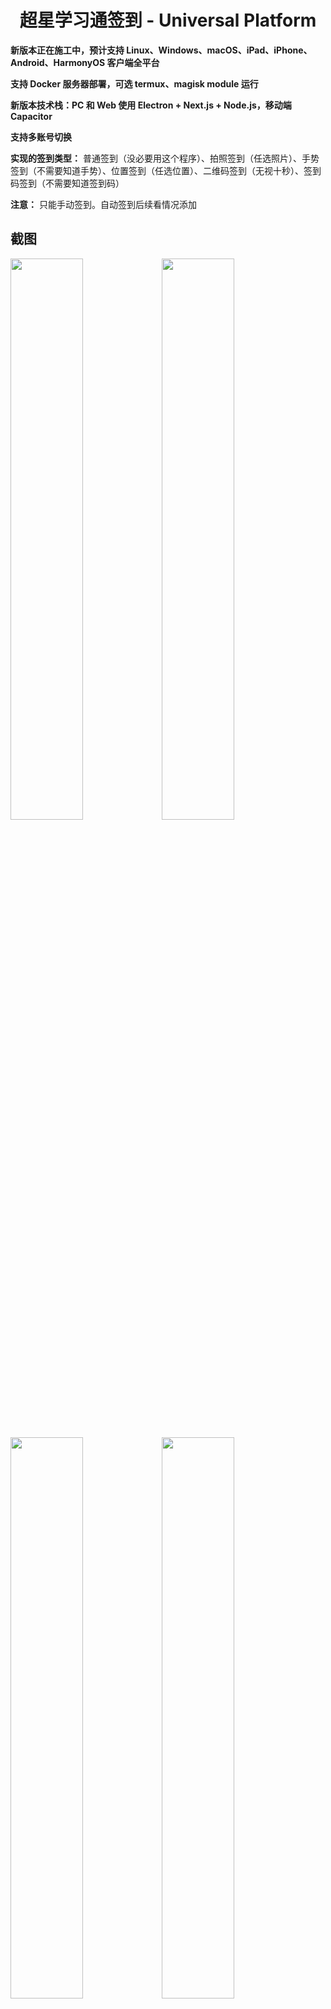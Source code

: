 <h1 align="center">超星学习通签到 - Universal Platform</h1>

**新版本正在施工中，预计支持 Linux、Windows、macOS、iPad、iPhone、Android、HarmonyOS 客户端全平台**

**支持 Docker 服务器部署，可选 termux、magisk module 运行**

**新版本技术栈：PC 和 Web 使用 Electron + Next.js + Node.js，移动端 Capacitor**

**支持多账号切换**

**实现的签到类型：** 普通签到（没必要用这个程序）、拍照签到（任选照片）、手势签到（不需要知道手势）、位置签到（任选位置）、二维码签到（无视十秒）、签到码签到（不需要知道签到码）

**注意：** 只能手动签到。自动签到后续看情况添加



## 截图

<img src="./readme_static/1.gif" width="48%"/><img src="http://tva1.sinaimg.cn/mw690/008d89Swgy1h2qwwyva0vj30u01uo0xn.jpg" width="48%"/>

<img src="http://tva1.sinaimg.cn/mw690/008d89Swgy1h2qwwytag4j30u01uodna.jpg" width="48%"/><img src="http://tva1.sinaimg.cn/mw690/008d89Swgy1h2qwwzy6xvj30u01uoh2r.jpg" width="48%"/>

<img src="http://tva1.sinaimg.cn/mw690/008d89Swgy1h2qx2zkr9bj30u01uon00.jpg" width="48%"/>

## 使用

### 下载

+ [最新版下载地址](https://github.com/james-curtis/chaoxing-sign-app/releases)

### 登录

- 请使用 **手机号+密码登录** (和[i.chaoxing.com](http://i.chaoxing.com)的账号密码一致)

### 课程

- 列举了所有根目录下的课程（如果课程太多的话可能卡顿，建议新建文件夹，把已结束的课程放在文件夹里面）
- 点击课程图标可以跳转到活动页面的对应课程中

### 活动

1. 课程tab页
   - 这里排序方式是超星那边默认的排序，也就是 活动未结束优先，再按开始时间降序
2. **签到方式**
   + 点击签到图标所在的那一行都可以触发操作
3. 签到类型
   + **普通签到&手势签到&签到码签到：** 直接签到
   + **二维码签到：** 直接扫码、选择二维码文件、输入二维码内容、输入enc参数，任选一种
   + **位置签到：** 直接在弹出的地图中选择签到地点即可
   + **拍照签到：** 选择手机中的图片上传即可。也可以选择普通签到，此时不会上传图片，但是可以签到成功（教师端会有显示没有图片）

### 我的

+ 这里显示的信息是根据超星那边返回的html页面正则匹配出来的
+ 比较奇怪的是那边的html好像做了点手脚，有时候正则能匹配上有时候不行



## 画饼

- [ ] 自动签到

- [ ] 获取群聊签到，需要逆向app，用的是环信SDK

- [x] 对接阿里mPaaS扫码

## 开发

1. #### NPM包

   - crypto-js安装`npm i crypto-js` 

2. #### uni-app应用标识(AppID)需要重新获取一下

3. #### 地图使用的是高德地图，需要配置自己的appkey，配置教程[地图插件配置 - DCloud问答](https://ask.dcloud.net.cn/article/29)



## 逆向

1. [模拟超星网课 Android 客户端 · HonKit (hiczp.com)](https://www.hiczp.com/wang-luo/mo-ni-chao-xing-wang-ke-android-ke-hu-duan.html)



## 其他项目推荐

| 项目地址                                                | 开发语言   | 备注                                           |
| ------------------------------------------------------- | ---------- | ---------------------------------------------- |
| https://github.com/cxOrz/chaoxing-sign-cli              | JavaScript | 基于 Nodejs 实现的一个签到命令行工具           |
| https://github.com/mkdir700/chaoxing_auto_sign          | Python     | 超星学习通课堂签到&健康打卡&多用户多任务&API   |
| https://github.com/Clansty/superstar-checkin            | TypeScript | 超星学习通自动签到工具，可以配合QQ机器人       |
| https://github.com/Wzb3422/auto-sign-chaoxing           | TypeScript | 超星学习通自动签到，梦中刷网课                 |
| https://github.com/Huangyan0804/AutoCheckin             | Python     | 学习通自动签到，支持手势，二维码，位置，拍照等 |
| https://github.com/aihuahua-522/chaoxing-testforAndroid | Java       | 学习通（超星）自动签到                         |
| https://github.com/yuban10703/chaoxingsign              | Python     | 超星学习通自动签到                             |
| https://github.com/SSmJaE/XueXiTonsSign_Electron        | TypeScript | 基于Electron，桌面端，GUI，签到队列            |
| https://github.com/w964522982/xxtSign                   | Python     | 学习通自动签到,普通\|拍照\|位置\|手势\|签到码  |



## 声明
- 本项目基于 **GPL-3.0** ，完全开源，免费，仅供技术学习和交流，开发者团队并未授权任何组织、机构以及个人将其用于商业或者盈利性质的活动。也从未使用本项目进行任何盈利性活动。未来也不会将其用于开展营利性业务。
- 个人或者组织，机构如果使用本项目产生的各类纠纷，法律问题，均由其本人承担。
- 如果您开始使用本项目，即视为同意项目免责声明中的一切条款，条款更新不再另行通知。
- 如有触及相关平台规定或者权益，烦请联系我们删除。




## 鸣谢
> 本项目的实现参考了以下项目

+ https://github.com/cxOrz/chaoxing-sign-cli
+ https://github.com/cxOrz/chaoxing-sign-ui



**感谢超星学习通给了一个学习的机会**

